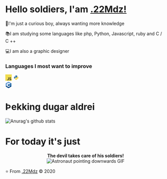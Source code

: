 #       Hello soldiers, I'am [.22Mdz!](https://github.com/twenty-two22) 


👑I'm just a curious boy, always wanting more knowledge

📚I am studying some languages like php, Python, Javascript, ruby and C / C ++

💻I am also a graphic designer

### Languages I most want to improve
<code><img height="20" src="https://raw.githubusercontent.com/github/explore/80688e429a7d4ef2fca1e82350fe8e3517d3494d/topics/javascript/javascript.png"></code> <code><img height="20" src="https://raw.githubusercontent.com/github/explore/80688e429a7d4ef2fca1e82350fe8e3517d3494d/topics/python/python.png"> </code><code><img height="20" src="https://raw.githubusercontent.com/github/explore/80688e429a7d4ef2fca1e82350fe8e3517d3494d/topics/cpp/cpp.png"></code>

# Þekking dugar aldrei

![Anurag's github stats](https://github-readme-stats.vercel.app/api?username=twenty-two22&show_icons=true&theme=cobalt)

# For today it's just
<p align="center">
<b>The devil takes care of his soldiers!</b></br>
<img alt="Astronaut pointing downwards GIF" src="https://i.pinimg.com/originals/ce/d8/0c/ced80c2a89c057ea098042f7e5682315.gif">
</p>

⭐️ From [.22Mdz](https://github.com/twenty-two22)
© 2020


